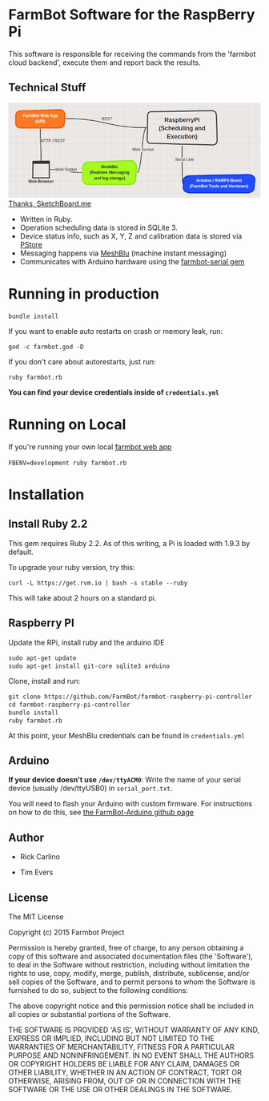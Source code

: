 # FarmBot Software for the RaspBerry Pi

This software is responsible for receiving the commands from the 'farmbot cloud backend', execute them and report back the results.

Technical Stuff
---------------

![Diagram](diagram1.png)
[Thanks, SketchBoard.me](https://sketchboard.me/RzvYVFEQuREe#/)

* Written in Ruby.
* Operation scheduling data is stored in SQLite 3.
* Device status info, such as X, Y, Z and calibration data is stored via [PStore](http://ruby-doc.org/stdlib-1.9.2/libdoc/pstore/rdoc/PStore.html)
* Messaging happens via [MeshBlu](https://github.com/octoblu/meshblu) (machine instant messaging)
* Communicates with Arduino hardware using the [farmbot-serial gem](https://github.com/FarmBot/farmbot-serial)

# Running in production

```
bundle install
```

If you want to enable auto restarts on crash or memory leak, run:

```
god -c farmbot.god -D
```

If you don't care about autorestarts, just run:

```
ruby farmbot.rb
```

**You can find your device credentials inside of `credentials.yml`**

# Running on Local

If you're running your own local [farmbot web app](https://github.com/farmbot/farmbot-web-app)

`FBENV=development ruby farmbot.rb`


Installation
============

Install Ruby 2.2
----------------

This gem requires Ruby 2.2. As of this writing, a Pi is loaded with 1.9.3 by default.

To upgrade your ruby version, try this:

```
curl -L https://get.rvm.io | bash -s stable --ruby
```

This will take about 2 hours on a standard pi.

Raspberry PI
------------

Update the RPi, install ruby and the arduino IDE
```
sudo apt-get update
sudo apt-get install git-core sqlite3 arduino
```

Clone, install and run:

```
git clone https://github.com/FarmBot/farmbot-raspberry-pi-controller
cd farmbot-raspberry-pi-controller
bundle install
ruby farmbot.rb
```

At this point, your MeshBlu credentials can be found in `credentials.yml`

Arduino
-------

**If your device doesn't use `/dev/ttyACM0`**: Write the name of your serial device (usually /dev/ttyUSB0) in `serial_port.txt`.

You will need to flash your Arduino with custom firmware. For instructions on how to do this, see [the FarmBot-Arduino github page](https://github.com/FarmBot/farmbot-serial)

Author
------

 * Rick Carlino

 * Tim Evers

License
-------

The MIT License

Copyright (c) 2015 Farmbot Project

Permission is hereby granted, free of charge, to any person obtaining
a copy of this software and associated documentation files (the
'Software'), to deal in the Software without restriction, including
without limitation the rights to use, copy, modify, merge, publish,
distribute, sublicense, and/or sell copies of the Software, and to
permit persons to whom the Software is furnished to do so, subject to
the following conditions:

The above copyright notice and this permission notice shall be
included in all copies or substantial portions of the Software.

THE SOFTWARE IS PROVIDED 'AS IS', WITHOUT WARRANTY OF ANY KIND,
EXPRESS OR IMPLIED, INCLUDING BUT NOT LIMITED TO THE WARRANTIES OF
MERCHANTABILITY, FITNESS FOR A PARTICULAR PURPOSE AND NONINFRINGEMENT.
IN NO EVENT SHALL THE AUTHORS OR COPYRIGHT HOLDERS BE LIABLE FOR ANY
CLAIM, DAMAGES OR OTHER LIABILITY, WHETHER IN AN ACTION OF CONTRACT,
TORT OR OTHERWISE, ARISING FROM, OUT OF OR IN CONNECTION WITH THE
SOFTWARE OR THE USE OR OTHER DEALINGS IN THE SOFTWARE.

